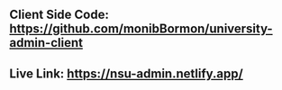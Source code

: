 ## Client Side Code: https://github.com/monibBormon/university-admin-client
## Live Link: https://nsu-admin.netlify.app/
